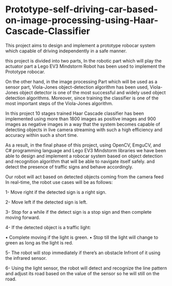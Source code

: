 # Prototype-self-driving-car-based-on-image-processing-using-Haar-Cascade-Classifier

This project aims to design and implement a prototype robocar system which capable of driving independently in a safe manner.

this project is divided into two parts, In the robotic part which will play the actuator part a Lego EV3 Mindstorm Robot has been used to implement the Prototype robocar.

On the other hand, in the image processing Part which will be used as a sensor part, Viola-Jones object-detection algorithm has been used, Viola-Jones object detector is one of the most successful and widely used object detection  algorithms. Moreover, since training the classifier is one of the most important steps of the Viola-Jones algorithm.

In this project 10 stages trained Haar Cascade classifier has been implemented using more than 1800 images as positive images and 900 images as negative images in a way that the system becomes capable of detecting objects in live camera streaming with such a high efficiency and accuracy within such a short time. 

As a result, in the final phase of this project, using OpenCV, EmguCV, and C# programming language and Lego EV3 Mindstorm libraries we have been able to design and implement a robocar system based on object detection and recognition algorithm that will be able to navigate itself safely. and detect the presence of traffic signs and behave accordingly.

Our robot will act based on detected objects coming from the camera feed In real-time, the robot use cases will be as follows:

1- Move right if the detected sign is a right sign.

2- Move left if the detected sign is left.

3- Stop for a while if the detect sign is a stop sign and then complete moving forward.

4- If the detected object is a traffic light:

  • Complete moving if the light is green.
  • Stop till the light will change to green as long as the light is red.

5- The robot will stop immediately if there’s an obstacle Infront of it using the infrared sensor.

6- Using the light sensor, the robot will detect and recognize the line pattern and adjust its road based on the value of the sensor so he will still on the road.
